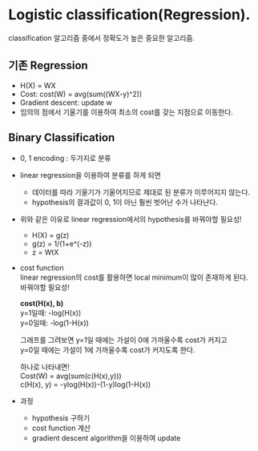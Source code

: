 # Logistic classification(Regression). 

classification 알고리즘 중에서 정확도가 높은 중요한 알고리즘.  

## 기존 Regression  
- H(X) = WX  
- Cost: cost(W) = avg(sum((WX-y)^2))  
- Gradient descent: update w  
- 임의의 점에서 기울기를 이용하여 최소의 cost를 갖는 지점으로 이동한다.  

## Binary Classification  
- 0, 1 encoding : 두가지로 분류  
- linear regression을 이용하여 분류를 하게 되면  
  - 데이터를 따라 기울기가 기울어지므로 제대로 된 분류가 이루어지지 않는다.  
  - hypothesis의 결과값이 0, 1이 아닌 훨씬 벗어난 수가 나타난다.  
- 위와 같은 이유로 linear regression에서의 hypothesis를 바꿔야할 필요성!  
  - H(X) = g(z)  
  - g(z) = 1/(1+e^(-z))   
  - z = WtX  
  
- cost function  
  linear regression의 cost를 활용하면 local minimum이 많이 존재하게 된다.  
  바꿔야할 필요성!  
  
  
  **cost(H(x), b)**  
  y=1일때: -log(H(x))   
  y=0일때: -log(1-H(x))    
  
  그래프를 그려보면 y=1일 때에는 가설이 0에 가까울수록 cost가 커지고  
  y=0일 때에는 가설이 1에 가까울수록 cost가 커지도록 한다.  

  하나로 나타내면!  
  Cost(W) = avg(sum(c(H(x),y)))  
  c(H(x), y) = -ylog(H(x))-(1-y)log(1-H(x))  
  
- 과정  
  - hypothesis 구하기  
  - cost function 계산  
  - gradient descent algorithm을 이용하여 update  

